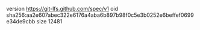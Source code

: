version https://git-lfs.github.com/spec/v1
oid sha256:aa2e607abec322e6176a4aba6b897b98f0c5e3b0252e6beffef0699e34de9cbb
size 12481
